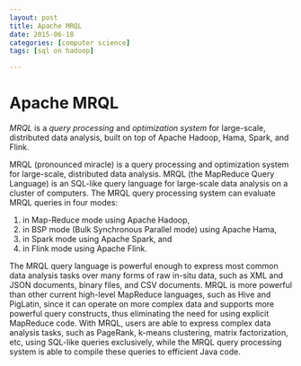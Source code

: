 ```yaml
---
layout: post
title: Apache MRQL
date: 2015-06-18
categories: [computer science]
tags: [sql on hadoop]

---
```




# Apache MRQL

*MRQL* is a *query processing* and *optimization system* for large-scale,
distributed data analysis, built on top of Apache Hadoop, Hama, Spark,
and Flink.

MRQL (pronounced miracle) is a query processing and optimization system
for large-scale, distributed data analysis. MRQL (the MapReduce Query
Language) is an SQL-like query language for large-scale data analysis on
a cluster of computers. The MRQL query processing system can evaluate
MRQL queries in four modes:

1.  in Map-Reduce mode using Apache Hadoop,
2.  in BSP mode (Bulk Synchronous Parallel mode) using Apache Hama,
3.  in Spark mode using Apache Spark, and
4.  in Flink mode using Apache Flink.

The MRQL query language is powerful enough to express most common data
analysis tasks over many forms of raw in-situ data, such as XML and JSON
documents, binary files, and CSV documents. MRQL is more powerful than
other current high-level MapReduce languages, such as Hive and PigLatin,
since it can operate on more complex data and supports more powerful
query constructs, thus eliminating the need for using explicit MapReduce
code. With MRQL, users are able to express complex data analysis tasks,
such as PageRank, k-means clustering, matrix factorization, etc, using
SQL-like queries exclusively, while the MRQL query processing system is
able to compile these queries to efficient Java code.



